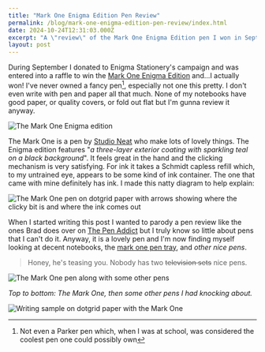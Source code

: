 ```yaml
---
title: "Mark One Enigma Edition Pen Review"
permalink: /blog/mark-one-enigma-edition-pen-review/index.html
date: 2024-10-24T12:31:03.000Z
excerpt: "A \"review\" of the Mark One Enigma Edition pen I won in September"
layout: post
---
```


During September I donated to Enigma Stationery's campaign and was entered into a raffle to win the [Mark One Enigma Edition](https://enigmastationery.com/shop/p/mark-one-enigma-edition) and...I actually won! I've never owned a fancy pen[^1], especially not one this pretty. I don't even write with pen and paper all that much. None of my notebooks have good paper, or quality covers, or fold out flat but I'm gunna review it anyway. 

![The Mark One Enigma edition](https://cdn.rknight.me/site/enigma-mark-one.jpg)

The Mark One is a pen by [Studio Neat](https://www.studioneat.com/products/markone) who make lots of lovely things. The Enigma edition features "_a three-layer exterior coating with sparkling teal on a black background_". It feels great in the hand and the clicking mechanism is very satisfying. For ink it takes a Schmidt capless refill which, to my untrained eye, appears to be some kind of ink container. The one that came with mine definitely has ink. I made this natty diagram to help explain:

![The Mark One pen on dotgrid paper with arrows showing where the clicky bit is and where the ink comes out](https://cdn.rknight.me/site/enigma-mark-one-diagram.jpg)

When I started writing this post I wanted to parody a pen review like the ones Brad does over on [The Pen Addict](https://www.penaddict.com/blog/2018/3/26/mark-one-pen-review) but I truly know so little about pens that I can't do it. Anyway, it is a lovely pen and I'm now finding myself looking at decent notebooks, the [mark one pen tray](https://www.studioneat.com/products/pentray), and _other nice pens_.

> Honey, he's teasing you. Nobody has two ~~television sets~~ nice pens.

![The Mark One pen along with some other pens](https://cdn.rknight.me/site/enigma-mark-one-other-pens.jpg)

_Top to bottom: The Mark One, then some other pens I had knocking about._

![Writing sample on dotgrid paper with the Mark One](https://cdn.rknight.me/site/enigma-mark-one-writing-sample.jpg)

[^1]: Not even a Parker pen which, when I was at school, was considered the coolest pen one could possibly own